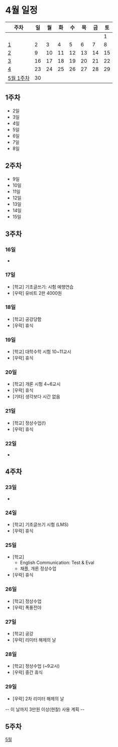 # 4월 일정
| 주차 | 일 | 월 | 화 | 수 | 목 | 금 | 토 |
| ---- | --- | --- | --- | --- | --- | --- | --- |
|      |    |    |    |    |    |    | 1  |
| [1](#1주차) | 2 | 3 | 4 | 5 | 6 | 7 | 8 |
| [2](#2주차) | 9 | 10 | 11 | 12 | 13 | 14 | 15 |
| [3](#3주차) | 16 | 17 | 18 | 19 | 20 | 21 | 22 |
| [4](#4주차) | 23 | 24 | 25 | 26 | 27 | 28 | 29 |
| [5월 1주차](../May/index.md#1주차) | 30 | | | | | | |

## 1주차
- 2일
- 3일
- 4일
- 5일
- 6일
- 7일
- 8일

## 2주차
- 9일
- 10일
- 11일
- 12일
- 13일
- 14일
- 15일

## 3주차
### 16일
-

### 17일
- \[학교\] 기초글쓰기: 시험 예행연습
- \[우락\] 유비트 2판 4000원

### 18일
- \[학교\] 공강당함
- \[우락\] 휴식

### 19일
- \[학교\] 대학수학 시험 10~11교시
- \[우락\] 휴식

### 20일
- \[학교\] 개론 시험 4~6교시
- \[우락\] 휴식
- \[기타\] 생각보다 시간 없음

### 21일
- \[학교\] 정상수업(!)
- \[우락\] 휴식

### 22일
-

## 4주차
### 23일
-

### 24일
- \[학교\] 기초글쓰기 시험 (LMS)
- \[우락\] 휴식

### 25일
- \[학교\]
  * English Communication: Test & Eval
  * 채플, 개론 정상수업
- \[우락\] 휴식

### 26일
- \[학교\] 정상수업
- \[우락\] 폭풍전야

### 27일
- \[학교\] 공강
- \[우락\] 리미터 해제의 날

### 28일
- \[학교\] 정상수업 (~9교시)
- \[우락\] 중간 휴식

### 29일
- \[우락\] 2차 리미터 해제의 날

\-\- 이 날까지 3만원 이상(현찰) 사용 계획 \-\-

## 5주차
[5월](../May/index.md#1주차)
